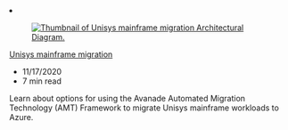 <!-- This file is automatically generated by build/architectures/build_index.py. Any updates will be lost. -->

<!-- markdownlint-disable MD033 -->

<li class="grid-item item-column" data-categories="empty">
<article class="card">
    <div class="card-header has-margin-bottom-none" aria-hidden="true">
        <figure class="image diagram has-height-175 has-overflow-hidden level">
            <a href="/azure/architecture/reference-architectures/migration/unisys-mainframe-migration"><img src="/azure/architecture/browse/thumbs/unisys-mainframe-migration.png" class="diagram" alt="Thumbnail of Unisys mainframe migration Architectural Diagram." data-linktype="relative-path"></a>
        </figure>
    </div>
    <div class="card-content">
        <a class="card-content-title has-margin-top-none" href="/azure/architecture/reference-architectures/migration/unisys-mainframe-migration">
            <p>Unisys mainframe migration</p>
        </a>
        <ul class="card-content-metadata">
            <li>11/17/2020</li>
            <li>7 min read</li>
        </ul>
        <p class="card-content-description">Learn about options for using the Avanade Automated Migration Technology (AMT) Framework to migrate Unisys mainframe workloads to Azure.</p>
        <div class="bottom-to-top-fade is-hidden-mobile"></div>
    </div>
</article>
</li>